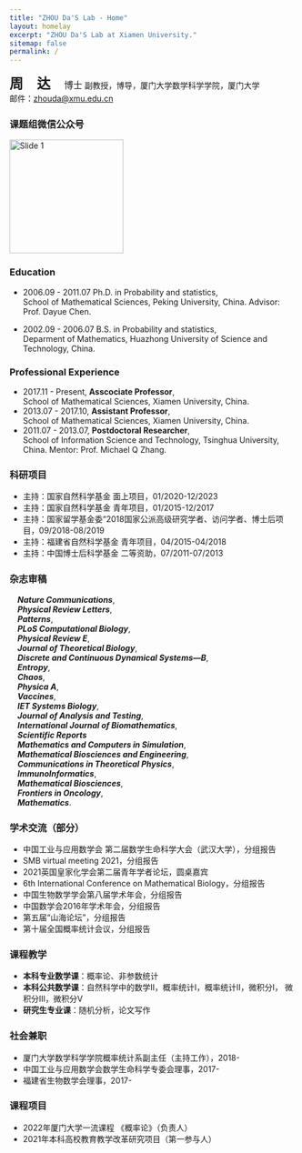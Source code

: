 ```yaml
---
title: "ZHOU Da'S Lab - Home"
layout: homelay
excerpt: "ZHOU Da'S Lab at Xiamen University."
sitemap: false
permalink: /
---
```


<font size=5><b>周&ensp;&ensp;达&emsp;</b><font size=3>博士</font></font>
副教授，博导，厦门大学数学科学学院，厦门大学  
邮件：zhouda@xmu.edu.cn	

### 课题组微信公众号
<img src="{{ site.url }}{{ site.baseurl }}/images/qrcode_wechat.jpg" alt="Slide 1" width="200" height="200" />

### Education	
- 2006.09 - 2011.07 Ph.D. in Probability and statistics,  
  School of Mathematical Sciences, Peking University, China. Advisor: Prof. Dayue Chen. 

- 2002.09 - 2006.07 B.S. in Probability and statistics,  
  Deparment of Mathematics, Huazhong University of Science and Technology, China.

### Professional Experience 	
- 2017.11 - Present, **Asscociate Professor**,  
  School of Mathematical Sciences, Xiamen University, China.  
- 2013.07 - 2017.10, **Assistant Professor**,  
  School of Mathematical Sciences, Xiamen University, China. 
- 2011.07 - 2013.07, **Postdoctoral Researcher**,  
  School of Information Science and Technology, Tsinghua University, China. Mentor: Prof. Michael Q Zhang.
	

### 科研项目
- 主持：国家自然科学基金 面上项目，01/2020-12/2023
- 主持：国家自然科学基金 青年项目，01/2015-12/2017
- 主持：国家留学基金委“2018国家公派高级研究学者、访问学者、博士后项目，09/2018-08/2019
- 主持：福建省自然科学基金 青年项目，04/2015-04/2018
- 主持：中国博士后科学基金 二等资助，07/2011-07/2013

### 杂志审稿
&emsp;***Nature Communications***,  
&emsp;***Physical Review Letters***,  
&emsp;***Patterns***,  
&emsp;***PLoS Computational Biology***,  
&emsp;***Physical Review E***,  
&emsp;***Journal of Theoretical Biology***,  
&emsp;***Discrete and Continuous Dynamical Systems—B***,  
&emsp;***Entropy***,  
&emsp;***Chaos***,  
&emsp;***Physica A***,  
&emsp;***Vaccines***,  
&emsp;***IET Systems Biology***,  
&emsp;***Journal of Analysis and Testing***,  
&emsp;***International Journal of Biomathematics***,  
&emsp;***Scientific Reports***  
&emsp;***Mathematics and Computers in Simulation***,  
&emsp;***Mathematical Biosciences and Engineering***,  
&emsp;***Communications in Theoretical Physics***,  
&emsp;***ImmunoInformatics***,  
&emsp;***Mathematical Biosciences***,  
&emsp;***Frontiers in Oncology***,  
&emsp;***Mathematics***.  

### 学术交流（部分）
- 中国工业与应用数学会 第二届数学生命科学大会（武汉大学），分组报告
- SMB virtual meeting 2021，分组报告
- 2021英国皇家化学会第二届青年学者论坛，圆桌嘉宾
- 6th International Conference on Mathematical Biology，分组报告
- 中国生物数学学会第八届学术年会，分组报告
- 中国数学会2016年学术年会，分组报告
- 第五届“山海论坛”，分组报告
- 第十届全国概率统计会议，分组报告

### 课程教学
- **本科专业数学课**：概率论、非参数统计
- **本科公共数学课**：自然科学中的数学II，概率统计I，概率统计II，微积分I，
微积分III，微积分V
- **研究生专业课**：随机分析，论文写作

### 社会兼职
- 厦门大学数学科学学院概率统计系副主任（主持工作），2018-
- 中国工业与应用数学会数学生命科学专委会理事，2017-
- 福建省生物数学会理事，2017- 

### 课程项目
- 2022年厦门大学一流课程 《概率论》（负责人）
- 2021年本科高校教育教学改革研究项目（第一参与人）
